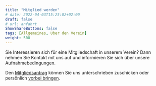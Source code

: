 ```yaml
---
title: "Mitglied werden"
# date: 2022-04-03T15:25:02+02:00
draft: false
# url: anfahrt
ShowShareButtons: false
tags: [Allgemeines, Über den Verein]
weight: 500
---
```


Sie Interessieren sich für eine Mitgliedschaft in unserem Verein? Dann nehmen Sie Kontakt mit uns auf und informieren Sie sich über unsere Aufnahmebedingungen.

Den [Mitgliedsantrag](/documents/Mitgliedsantrag.pdf) können Sie uns unterschrieben zuschicken oder persönlich [vorbei bringen](../anfahrt).

